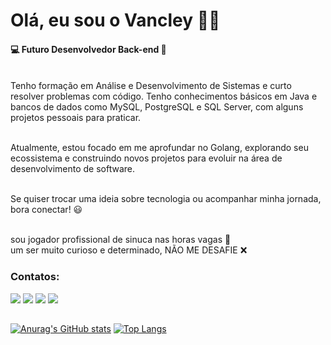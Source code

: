 # Olá, eu sou o Vancley 🤙🏾

#### 💻 Futuro Desenvolvedor Back-end 🚀

<br>Tenho formação em Análise e Desenvolvimento de Sistemas e curto resolver problemas com código. Tenho conhecimentos básicos em Java e bancos de dados como MySQL, PostgreSQL e SQL Server, com alguns projetos pessoais para praticar.

<br>Atualmente, estou focado em me aprofundar no Golang, explorando seu ecossistema e construindo novos projetos para evoluir na área de desenvolvimento de software.

<br>Se quiser trocar uma ideia sobre tecnologia ou acompanhar minha jornada, bora conectar! 😃

<br> sou jogador profissional de sinuca nas horas vagas 🎱
<br> um ser muito curioso e determinado, NÃO ME DESAFIE ❌
 
### Contatos: 
<div> 
    <a href="https://www.instagram.com/vancley.vieira" target="_blank"><img src="https://img.shields.io/badge/-Instagram-%23E4405F?style=for-the-badge&logo=instagram&logoColor=white" target="_blank"></a>
   <a href="https://discord.gg/Vancley#5280" target="_blank"><img src="https://img.shields.io/badge/Discord-7289DA?style=for-the-badge&logo=discord&logoColor=white" target="_blank"></a> 
    <a href = "mailto:vancleyskt@gmail.com"><img src="https://img.shields.io/badge/-Gmail-%23333?style=for-the-badge&logo=gmail&logoColor=white" target="_blank"></a>
    <a href="https://www.linkedin.com/in/vancley-vieira/" target="_blank"><img src="https://img.shields.io/badge/-LinkedIn-%230077B5?style=for-the-badge&logo=linkedin&logoColor=white" target="_blank"></a> 
</div>

##


[![Anurag's GitHub stats](https://github-readme-stats.vercel.app/api?username=VancleyVieira&theme=dracula)](https://github.com/anuraghazra/github-readme-stats)
[![Top Langs](https://github-readme-stats.vercel.app/api/top-langs/?username=VancleyVieira&theme=dracula&layout=compact)](https://github.com/anuraghazra/github-readme-stats)


